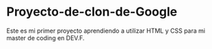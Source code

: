 # Proyecto-de-clon-de-Google
Este es mi primer proyecto aprendiendo a utilizar HTML y CSS para mi master de coding en DEV.F. 
